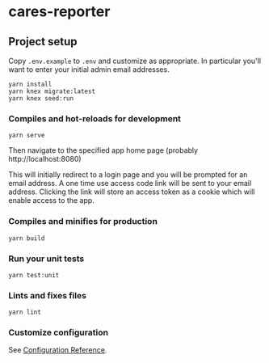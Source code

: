 # cares-reporter

## Project setup

Copy `.env.example` to `.env` and customize as appropriate.
In particular you'll want to enter your initial admin email addresses.

```
yarn install
yarn knex migrate:latest
yarn knex seed:run
```

### Compiles and hot-reloads for development
```
yarn serve
```

Then navigate to the specified app home page (probably http://localhost:8080)

This will initially redirect to a login page and you will be prompted for an email address. A one time use access code link will be sent to your email address. Clicking the link will store an access token as a cookie which will enable access to the app.

### Compiles and minifies for production
```
yarn build
```

### Run your unit tests
```
yarn test:unit
```

### Lints and fixes files
```
yarn lint
```

### Customize configuration
See [Configuration Reference](https://cli.vuejs.org/config/).

